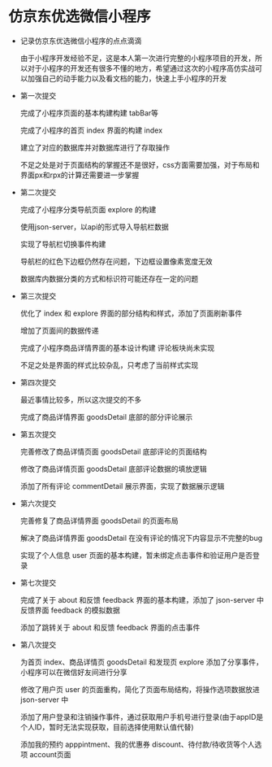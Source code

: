 # 仿京东优选微信小程序
- 记录仿京东优选微信小程序的点点滴滴  

  由于小程序开发经验不足，这是本人第一次进行完整的小程序项目的开发，所以对于小程序的开发还有很多不懂的地方，希望通过这次的小程序高仿实战可以加强自己的动手能力以及看文档的能力，快速上手小程序的开发

- 第一次提交   

  完成了小程序页面的基本构建构建 tabBar等  

  完成了小程序的首页 index 界面的构建 index  

  建立了对应的数据库并对数据库进行了存取操作  

  不足之处是对于页面结构的掌握还不是很好，css方面需要加强，对于布局和界面px和rpx的计算还需要进一步掌握

- 第二次提交  

  完成了小程序分类导航页面 explore 的构建  

  使用json-server，以api的形式导入导航栏数据  

  实现了导航栏切换事件构建  

  导航栏的红色下边框仍然存在问题，下边框设置像素宽度无效  

  数据库内数据分类的方式和标识符可能还存在一定的问题

- 第三次提交  

  优化了 index 和 explore 界面的部分结构和样式，添加了页面刷新事件  

  增加了页面间的数据传递  

  完成了小程序商品详情界面的基本设计构建 评论板块尚未实现  

  不足之处是界面的样式比较杂乱，只考虑了当前样式实现

- 第四次提交  

  最近事情比较多，所以这次提交的不多  

  完成了商品详情界面 goodsDetail 底部的部分评论展示

- 第五次提交  

  完善修改了商品详情页面 goodsDetail 底部评论的页面结构  

  修改了商品详情页面 goodsDetail 底部评论数据的填放逻辑  

  添加了所有评论 commentDetail 展示界面，实现了数据展示逻辑

- 第六次提交  

  完善修复了商品详情界面 goodsDetail 的页面布局  

  解决了商品详情界面 goodsDetail 在没有评论的情况下内容显示不完整的bug  

  实现了个人信息 user 页面的基本构建，暂未绑定点击事件和验证用户是否登录

- 第七次提交  

  完成了关于 about 和反馈 feedback 界面的基本构建，添加了 json-server 中反馈界面 feedback 的模拟数据  

  添加了跳转关于 about 和反馈 feedback 界面的点击事件

- 第八次提交  

  为首页 index、商品详情页 goodsDetail 和发现页 explore 添加了分享事件，小程序可以在微信好友间进行分享  

  修改了用户页 user 的页面重构，简化了页面布局结构，将操作选项数据放进 json-server 中  

  添加了用户登录和注销操作事件，通过获取用户手机号进行登录(由于appID是个人ID，暂时无法实现获取，目前选择使用默认值代替)  

  添加我的预约 apppintment、我的优惠券 discount、待付款/待收货等个人选项 account页面